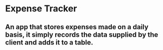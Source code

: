 # Expense Tracker

## An app that stores expenses made on a daily basis, it simply records the data supplied by the client and adds it to a table. 